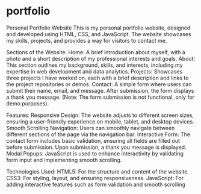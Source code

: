 # portfolio

Personal Portfolio Website
This is my personal portfolio website, designed and developed using HTML, CSS, and JavaScript. The website showcases my skills, projects, and provides a way for visitors to contact me.

Sections of the Website:
Home: A brief introduction about myself, with a photo and a short description of my professional interests and goals.
About: This section outlines my background, skills, and interests, including my expertise in web development and data analytics.
Projects: Showcases three projects I have worked on, each with a brief description and links to the project repositories or demos.
Contact: A simple form where users can submit their name, email, and message. After submission, the form displays a thank you message. (Note: The form submission is not functional, only for demo purposes).


Features:
Responsive Design: The website adjusts to different screen sizes, ensuring a user-friendly experience on mobile, tablet, and desktop devices.
Smooth Scrolling Navigation: Users can smoothly navigate between different sections of the page via the navigation bar.
Interactive Form: The contact form includes basic validation, ensuring all fields are filled out before submission. Upon submission, a thank you message is displayed.
Modal Popups: JavaScript is used to enhance interactivity by validating form input and implementing smooth scrolling.


Technologies Used:
HTML5: For the structure and content of the website.
CSS3: For styling, layout, and ensuring responsiveness.
JavaScript: For adding interactive features such as form validation and smooth scrolling
